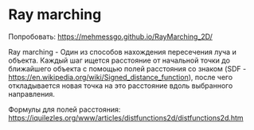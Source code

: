 # Ray marching
Попробовать: https://mehmessgo.github.io/RayMarching_2D/

Ray marching - Один из способов нахождения пересечения луча и объекта. Каждый шаг ищется расстояние от начальной точки до ближайшего объекта с помощью полей расстояния со знаком (SDF - https://en.wikipedia.org/wiki/Signed_distance_function), после чего откладывается новая точка на это расстояние вдоль выбранного направления.

Формулы для полей расстояния: https://iquilezles.org/www/articles/distfunctions2d/distfunctions2d.htm
